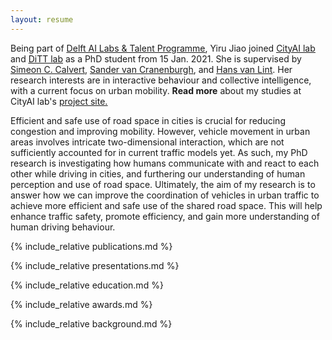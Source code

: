 ```yaml
---
layout: resume
---
```

Being part of [<u>Delft AI Labs & Talent Programme</u>](https://www.tudelft.nl/ai/tu-delft-ai-labs), Yiru Jiao joined [<u>CityAI lab</u>](https://www.tudelft.nl/en/ai/cityai-lab) and [<u>DiTT lab</u>](https://www.tudelft.nl/citg/over-faculteit/afdelingen/transport-planning/research/labs/data-analytics-and-traffic-simulation-lab/dittlab-tu-delft/) as a PhD student from 15 Jan. 2021. She is supervised by [<u>Simeon C. Calvert</u>](https://scholar.google.nl/citations?user=pwVbHHEAAAAJ&hl=nl), [<u>Sander van Cranenburgh</u>](https://scholar.google.nl/citations?user=-FNYwWYAAAAJ&hl=en&inst=6173373803492361994&oi=ao), and [<u>Hans van Lint</u>](https://scholar.google.nl/citations?user=Q95PbrMAAAAJ&hl=en&inst=6173373803492361994&oi=sra). Her research interests are in interactive behaviour and collective intelligence, with a current focus on urban mobility. <b>Read more</b> about my studies at CityAI lab's [<u>project site.</u>](https://www.cityai-lab.nl/vehicle-coordination/)

Efficient and safe use of road space in cities is crucial for reducing congestion and improving mobility. However, vehicle movement in urban areas involves intricate two-dimensional interaction, which are not sufficiently accounted for in current traffic models yet. As such, my PhD research is investigating how humans communicate with and react to each other while driving in cities, and furthering our understanding of human perception and use of road space. Ultimately, the aim of my research is to answer how we can improve the coordination of vehicles in urban traffic to achieve more efficient and safe use of the shared road space. This will help enhance traffic safety, promote efficiency, and gain more understanding of human driving behaviour. 

{% include_relative publications.md %}

{% include_relative presentations.md %}

{% include_relative education.md %}

{% include_relative awards.md %}

{% include_relative background.md %}
